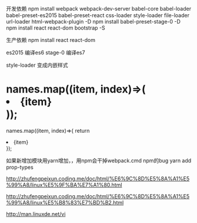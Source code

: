 开发依赖
npm install webpack webpack-dev-server babel-core babel-loader babel-preset-es2015 babel-preset-react css-loader style-loader file-loader url-loader html-webpack-plugin -D
npm install babel-preset-stage-0 -D
npm install react react-dom bootstrap -S


生产依赖
npm install react react-dom

es2015 编译es6
stage-0 编译es7

style-loader 变成内嵌样式

names.map((item, index)=>(
    <li key={index}>{item}</li>
));
 == 
names.map((item, index)=>{
    return <li key={index}>{item}</li>
});

如果新增加模块用yarn增加，，用npm会干掉webpack.cmd  npm的bug
yarn add prop-types


http://zhufengpeixun.coding.me/doc/html/%E6%9C%8D%E5%8A%A1%E5%99%A8/linux%E5%9F%BA%E7%A1%80.html 

http://zhufengpeixun.coding.me/doc/html/%E6%9C%8D%E5%8A%A1%E5%99%A8/linux%E5%B8%83%E7%BD%B2.html 

http://man.linuxde.net/vi 


